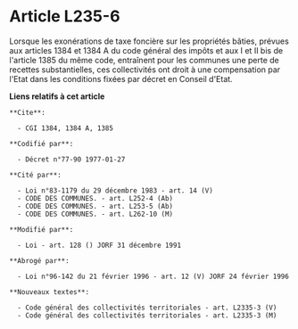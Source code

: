 # Article L235-6

Lorsque les exonérations de taxe foncière sur les propriétés bâties, prévues aux articles 1384 et 1384 A du code général des
impôts et aux I et II bis de l'article 1385 du même code, entraînent pour les communes une perte de recettes substantielles,
ces collectivités ont droit à une compensation par l'Etat dans les conditions fixées par décret en Conseil d'Etat.

**Liens relatifs à cet article**

	**Cite**:

	  - CGI 1384, 1384 A, 1385

	**Codifié par**:

	  - Décret n°77-90 1977-01-27

	**Cité par**:

	  - Loi n°83-1179 du 29 décembre 1983 - art. 14 (V)
	  - CODE DES COMMUNES. - art. L252-4 (Ab)
	  - CODE DES COMMUNES. - art. L253-5 (Ab)
	  - CODE DES COMMUNES. - art. L262-10 (M)

	**Modifié par**:

	  - Loi - art. 128 () JORF 31 décembre 1991

	**Abrogé par**:

	  - Loi n°96-142 du 21 février 1996 - art. 12 (V) JORF 24 février 1996

	**Nouveaux textes**:

	  - Code général des collectivités territoriales - art. L2335-3 (V)
	  - Code général des collectivités territoriales - art. L2335-3 (M)
